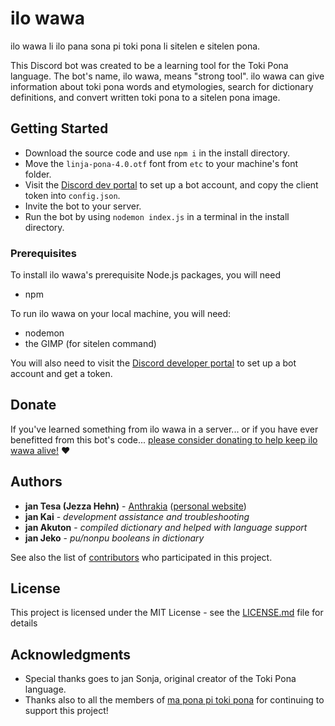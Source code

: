 # ilo wawa

ilo wawa li ilo pana sona pi toki pona li sitelen e sitelen pona.

This Discord bot was created to be a learning tool for the Toki Pona language. The bot's name, ilo wawa, means "strong tool". ilo wawa can give information about toki pona words and etymologies, search for dictionary definitions, and convert written toki pona to a sitelen pona image.

## Getting Started

* Download the source code and use `npm i` in the install directory.
* Move the `linja-pona-4.0.otf` font from `etc` to your machine's font folder.
* Visit the [Discord dev portal](https://discordapp.com/developers/) to set up a bot account, and copy the client token into `config.json`.
* Invite the bot to your server.
* Run the bot by using `nodemon index.js` in a terminal in the install directory.

### Prerequisites

To install ilo wawa's prerequisite Node.js packages, you will need
* npm

To run ilo wawa on your local machine, you will need:
* nodemon
* the GIMP (for sitelen command)

You will also need to visit the [Discord developer portal](https://discordapp.com/developers/) to set up a bot account and get a token.

## Donate

If you've learned something from ilo wawa in a server...
or if you have ever benefitted from this bot's code...
[please consider donating to help keep ilo wawa alive!](https://paypal.me/jezzaheh) ❤

## Authors

* **jan Tesa (Jezza Hehn)** - [Anthrakia](https://github.com/Anthrakia) ([personal website](https://jezza.net))
* **jan Kai** - *development assistance and troubleshooting*
* **jan Akuton** - *compiled dictionary and helped with language support*
* **jan Jeko** - *pu/nonpu booleans in dictionary*

See also the list of [contributors](https://github.com/Anthrakia/ilo-wawa/graphs/contributors) who participated in this project.

## License

This project is licensed under the MIT License - see the [LICENSE.md](LICENSE.md) file for details

## Acknowledgments

* Special thanks goes to jan Sonja, original creator of the Toki Pona language.
* Thanks also to all the members of [ma pona pi toki pona](https://discord.gg/DyERVCe) for continuing to support this project!
